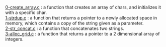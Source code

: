 [0-create_array.c](./0-create_array.c) : a function that creates an array of chars, and initializes it with a specific char. <br/>
[1-strdup.c](./1-strdup.c) : a function that returns a pointer to a newly allocated space in memory, which contains a copy of the string given as a parameter.  <br/>
[2-str_concat.c](./2-str_concat.c) : a function that concatenates two strings. <br/>
[3-alloc_grid.c](./3-alloc_grid.c) : a function that returns a pointer to a 2 dimensional array of integers. <br/>
